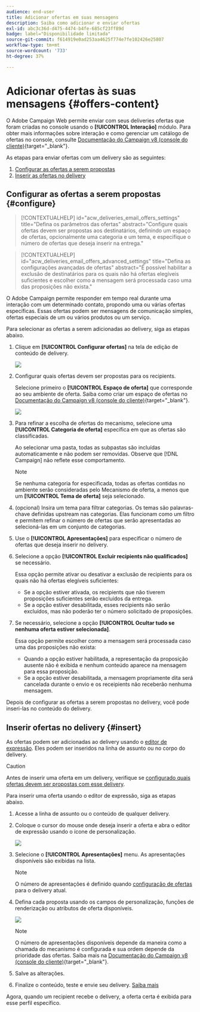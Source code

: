 ```yaml
---
audience: end-user
title: Adicionar ofertas em suas mensagens
description: Saiba como adicionar e enviar ofertas
exl-id: abc3c36d-d475-4474-b4fe-685cf23ff89d
badge: label="Disponibilidade limitada"
source-git-commit: f614919e0ad253aa4625f774e7fe102426e25807
workflow-type: tm+mt
source-wordcount: '733'
ht-degree: 37%

---
```



# Adicionar ofertas às suas mensagens {#offers-content}

O Adobe Campaign Web permite enviar com seus deliveries ofertas que foram criadas no console usando o **[!UICONTROL Interação]** módulo. Para obter mais informações sobre interação e como gerenciar um catálogo de ofertas no console, consulte [Documentação do Campaign v8 (console do cliente)](https://experienceleague.adobe.com/docs/campaign/campaign-v8/offers/interaction.html?lang=pt-BR){target="_blank"}.

As etapas para enviar ofertas com um delivery são as seguintes:

1. [Configurar as ofertas a serem propostas](#configure)
1. [Inserir as ofertas no delivery](#insert)

## Configurar as ofertas a serem propostas {#configure}

>[!CONTEXTUALHELP]
>id="acw_deliveries_email_offers_settings"
>title="Defina os parâmetros das ofertas"
>abstract="Configure quais ofertas devem ser propostas aos destinatários, definindo um espaço de ofertas, opcionalmente uma categoria e um tema, e especifique o número de ofertas que deseja inserir na entrega."

>[!CONTEXTUALHELP]
>id="acw_deliveries_email_offers_advanced_settings"
>title="Defina as configurações avançadas de ofertas"
>abstract="É possível habilitar a exclusão de destinatários para os quais não há ofertas elegíveis suficientes e escolher como a mensagem será processada caso uma das proposições não exista."

O Adobe Campaign permite responder em tempo real durante uma interação com um determinado contato, propondo uma ou várias ofertas específicas. Essas ofertas podem ser mensagens de comunicação simples, ofertas especiais de um ou vários produtos ou um serviço.

Para selecionar as ofertas a serem adicionadas ao delivery, siga as etapas abaixo.

1. Clique em **[!UICONTROL Configurar ofertas]** na tela de edição de conteúdo de delivery.

   ![](assets/offer-setup.png)

1. Configurar quais ofertas devem ser propostas para os recipients.

   Selecione primeiro o **[!UICONTROL Espaço de oferta]** que corresponde ao seu ambiente de oferta. Saiba como criar um espaço de ofertas no [Documentação do Campaign v8 (console do cliente)](https://experienceleague.adobe.com/docs/campaign/campaign-v8/offers/interaction-settings/interaction-offer-spaces.html){target="_blank"}.

   ![](assets/offer-create-content.png)

1. Para refinar a escolha de ofertas do mecanismo, selecione uma **[!UICONTROL Categoria de oferta]** específica em que as ofertas são classificadas.

   Ao selecionar uma pasta, todas as subpastas são incluídas automaticamente e não podem ser removidas. Observe que [!DNL Campaign] não reflete esse comportamento.

   >[!NOTE]
   >
   >Se nenhuma categoria for especificada, todas as ofertas contidas no ambiente serão consideradas pelo Mecanismo de oferta, a menos que um **[!UICONTROL Tema de oferta]** seja selecionado.

1. (opcional) Insira um tema para filtrar categorias. Os temas são palavras-chave definidas upstream nas categorias. Elas funcionam como um filtro e permitem refinar o número de ofertas que serão apresentadas ao selecioná-las em um conjunto de categorias.

1. Use o **[!UICONTROL Apresentações]** para especificar o número de ofertas que deseja inserir no delivery.

1. Selecione a opção **[!UICONTROL Excluir recipients não qualificados]** se necessário.

   Essa opção permite ativar ou desativar a exclusão de recipients para os quais não há ofertas elegíveis suficientes:

   * Se a opção estiver ativada, os recipients que não tiverem proposições suficientes serão excluídos da entrega.
   * Se a opção estiver desabilitada, esses recipients não serão excluídos, mas não poderão ter o número solicitado de proposições.

1. Se necessário, selecione a opção **[!UICONTROL Ocultar tudo se nenhuma oferta estiver selecionada]**.

   Essa opção permite escolher como a mensagem será processada caso uma das proposições não exista:

   * Quando a opção estiver habilitada, a representação da proposição ausente não é exibida e nenhum conteúdo aparece na mensagem para essa proposição.
   * Se a opção estiver desabilitada, a mensagem propriamente dita será cancelada durante o envio e os receipients não receberão nenhuma mensagem.

Depois de configurar as ofertas a serem propostas no delivery, você pode inseri-las no conteúdo do delivery.

## Inserir ofertas no delivery {#insert}

As ofertas podem ser adicionadas ao delivery usando o [editor de expressão](../personalization/gs-personalization.md#access). Eles podem ser inseridos na linha de assunto ou no corpo do delivery.

>[!CAUTION]
>
>Antes de inserir uma oferta em um delivery, verifique se [configurado quais ofertas devem ser propostas com esse delivery](#configure).

Para inserir uma oferta usando o editor de expressão, siga as etapas abaixo.

1. Acesse a linha de assunto ou o conteúdo de qualquer delivery.

1. Coloque o cursor do mouse onde deseja inserir a oferta e abra o editor de expressão usando o ícone de personalização.

   ![](assets/offer-insert-perso-icon.png)

1. Selecione o **[!UICONTROL Apresentações]** menu. As apresentações disponíveis são exibidas na lista.

   >[!NOTE]
   >
   >O número de apresentações é definido quando [configuração de ofertas](#configure) para o delivery atual.

1. Defina cada proposta usando os campos de personalização, funções de renderização ou atributos de oferta disponíveis.

   ![](assets/offer-inserted.png)

   >[!NOTE]
   >
   >O número de apresentações disponíveis depende da maneira como a chamada do mecanismo é configurada e sua ordem depende da prioridade das ofertas. Saiba mais na [Documentação do Campaign v8 (console do cliente)](https://experienceleague.adobe.com/docs/campaign/campaign-v8/offers/interaction-best-practices.html){target="_blank"}.

1. Salve as alterações.

1. Finalize o conteúdo, teste e envie seu delivery. [Saiba mais](gs-messages.md)

Agora, quando um recipient recebe o delivery, a oferta certa é exibida para esse perfil específico.

